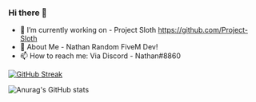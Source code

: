 ### Hi there 👋

- 🔭 I’m currently working on - Project Sloth https://github.com/Project-Sloth
- 💬 About Me - Nathan Random FiveM Dev!
- 📫 How to reach me: Via Discord - Nathan#8860

[![GitHub Streak](https://github-readme-streak-stats.herokuapp.com?user=NathanERP&theme=dark&date_format=M%20j%5B%2C%20Y%5D&fire=9B15DD&ring=9B15DD&currStreakLabel=9B15DD)](https://git.io/streak-stats)

![Anurag's GitHub stats](https://github-readme-stats.vercel.app/api?username=NathanERP&show_icons=true&theme=dark&title_color=9B15DD&icon_color=9B15DD)
